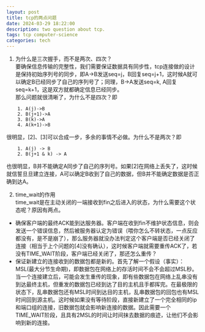 ```yaml
---
layout: post
title: tcp的两点问题
date: 2024-03-29 18:22:00
description: two question about tcp.
tags: tcp computer-science
categories: tech
---
```


1. 为什么是三次握手，而不是两次、四次？  
   要确保信息传输的完整性，我们需要保证数据具有同步性，tcp连接做的设计是保持初始序列号的同步，即A->B发送seq=j，B回复seq=j+1，这时候A就可以确定B已经同步了自己的序列号了；同理，B->A发送seq=k, A回复seq=k+1，这是双方就都确定信息已经同步。  
   那么问题就很清晰了，为什么不是四次？即

```
    1. A(j)->B
    2. B(j+1)->A
    3. B(k)->A
    4. A(k+1)->B
```

很明显，[2]、[3]可以合成一步，多余的事情不必做。为什么不是两次？即

```
    1. A(j) -> B
    2. B(j+1 & k) -> A
```

也很明显，B并不能确定A同步了自己的序列号。如果[2]在网络上丢失了，这时候就信誓旦旦建立连接，A可以确定B收到了自己的数据，但B并不能确定数据是否正确到达A。

2. time_wait的作用  
   time_wait是在主动关闭的一端接收到fin之后进入的状态，为什么需要这个状态呢？原因有两点。

- 确保客户端的最终ACK能到达服务器。客户端在收到fin不维护状态信息，则会发送一个错误信息，然后被服务器认定为错误（喂你怎么不转状态，一点反应都没有，是不是崩了），那么服务器就没办法判定这个客户端是否已经关闭了连接（相当于上个问题的[4]没有确认），这时候客户端就需要重传ACK了，若没有TIME_WAIT阶段，客户端已经关闭了，那还怎么重传？
- 保证新建立的连接收到的数据包都是新的。首先了解一个假设（事实）：MSL(最大分节生命期)，即数据包在网络上的存活时间不会不会超过MSL秒。当一个连接建立后，可能会发生重传的现象，即有些数据包在网络上乱串没有到达最终主机，但重发的数据包已经到达了目的主机且手都挥完。在最极限的状态下，乱串数据包还有MSL时间到达目的主机，乱串数据包的回包也有MSL时间回到源主机。这时候如果没有等待阶段，直接新建立了一个完全相同的ip和端口组的连接，旧数据包就会影响新连接的数据。因此需要一个TIME_WAIT阶段，且具有2MSL的时间让时间抹去数据的痕迹，让他们不会影响到新的连接。
